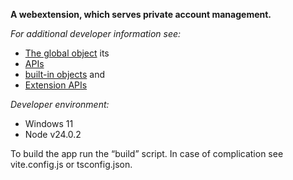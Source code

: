 **A webextension, which serves private account management.**

_For additional developer information see:_

- [The global object](https://developer.mozilla.org/en-US/docs/Glossary/Global_object) its
- [APIs](https://developer.mozilla.org/en-US/docs/Web/API)
- [built-in objects](https://developer.mozilla.org/en-US/docs/Web/JavaScript/Reference) and
- [Extension APIs](https://developer.mozilla.org/en-US/docs/Mozilla/Add-ons/WebExtensions/API)

_Developer environment:_

- Windows 11
- Node v24.0.2

To build the app run the “build” script.
In case of complication see vite.config.js or tsconfig.json.